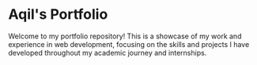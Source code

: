 # Aqil's Portfolio

Welcome to my portfolio repository! This is a showcase of my work and experience in web development, focusing on the skills and projects I have developed throughout my academic journey and internships.
